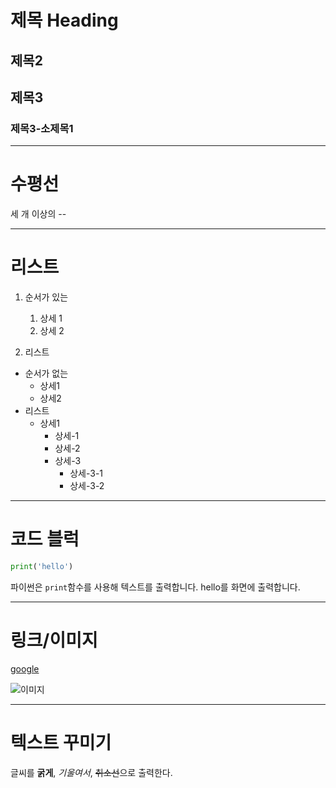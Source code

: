 # 제목 Heading
## 제목2
## 제목3
### 제목3-소제목1

----

# 수평선
세 개 이상의 --

----
# 리스트
1. 순서가 있는
    1. 상세 1
    2. 상세 2

2. 리스트

- 순서가 없는
     - 상세1
     - 상세2
- 리스트
    - 상세1
        - 상세-1
        - 상세-2
        - 상세-3
            - 상세-3-1
            - 상세-3-2


----
# 코드 블럭
```python
print('hello')
```
파이썬은 `print`함수를 사용해 텍스트를 출력합니다.
hello를 화면에 출력합니다.


----
# 링크/이미지
[google](https://www.google.com)

![이미지](https://picsum.photos/200/300/)

----
# 텍스트 꾸미기
글씨를 **굵게**, *기울여서*, ~~취소선~~으로 출력한다.



